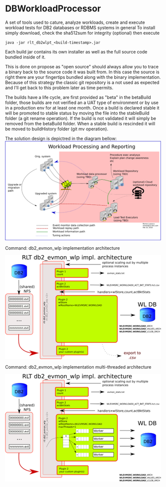 # DBWorkloadProcessor
A set of tools used to cature, analyze workloads, create and execute workload tests for DB2 databases or RDBMS systems in general
To install simply download, check the sha512sum for integrity (optional) then execute
```shell
java -jar rlt_db2wlpt_<build-timestamp>.jar
```

Each build jar contains its own installer as well as the full source code bundled inside of it.

This is done on propose as "open source" should always allow you to trace a binary back to the
source code it was built from. In this case the source is right there are your fingertips
bundled along with the binary implementation.
Because of this strategy the classic git repository is a not used as expected and I'll get back to this
problem later as time permits.

The builds have a life cycle, are first provided as "beta" in the betaBuild folder, those builds
are not verified an a UAT type of environment or by use in a production env for at least one month.
Once a build is declared stable it will be promoted to stable status by moving the file into the 
stableBuild folder (a git rename operation).
If the build is not validated it will simply be removed from the betaBuild folder.
When a stable build is rescinded it will be moved to buildHistory folder (git mv operation).

The solution design is depictred in the diagram bellow:
![Design](workload_processing_system_design.png)

Command: db2_evmon_wlp implementation architecture

![db2_evmon_wlp implementation architecture](db2_evmon_etl_architecture.png)


Command: db2_evmon_wlp implementation multi-threaded architecture

![db2_evmon_wlp implementation MT architecture](db2_evmon_etl_architecture_MT_insert.png)
